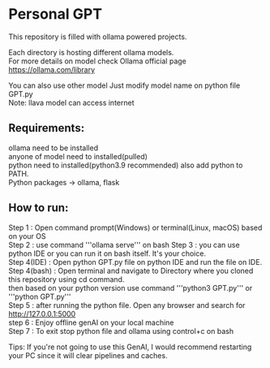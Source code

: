 # Personal GPT
This repository is filled with ollama powered projects.  

Each directory is hosting different ollama models.   
For more details on model check Ollama official page https://ollama.com/library  


You can also use other model
Just modify model name on python file GPT.py   
Note: llava model can access internet  

## Requirements:
ollama need to be installed  
anyone of model need to installed(pulled)  
python need to installed(python3.9 recommended) also add python to PATH.  
Python packages -> ollama, flask  


## How to run:
Step 1 : Open command prompt(Windows) or terminal(Linux, macOS) based on your OS  
Step 2 : use command '''ollama serve''' on bash 
Step 3 : you can use python IDE or you can run it on bash itself. It's your choice.  
Step 4(IDE) : Open python GPT.py file on python IDE and run the file on IDE.  
Step 4(bash) : Open terminal and navigate to Directory where you cloned this repository using cd command.  
                    then based on your python version use command '''python3 GPT.py''' or '''python GPT.py'''  
Step 5 : after running the python file. Open any browser and search for http://127.0.0.1:5000  
step 6 : Enjoy offline genAI on your local machine  
Step 7 : To exit stop python file and ollama using control+c on bash

Tips: If you're not going to use this GenAI, I would recommend restarting your PC since it will clear pipelines and caches. 